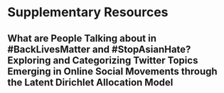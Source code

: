 # Supplementary Resources 

## What are People Talking about in \#BackLivesMatter and \#StopAsianHate? Exploring and Categorizing Twitter Topics Emerging in Online Social Movements through the Latent Dirichlet Allocation Model


